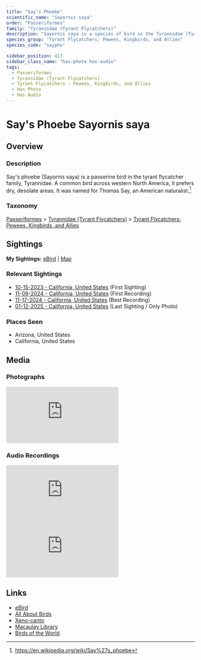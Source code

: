 ```yaml
---
title: "Say's Phoebe"
scientific_name: "Sayornis saya"
order: "Passeriformes"
family: "Tyrannidae (Tyrant Flycatchers)"
description: "Sayornis saya is a species of bird in the Tyrannidae (Tyrant Flycatchers) family. It has been observed 11 times. It has been photographed. It has been recorded."
species_group: "Tyrant Flycatchers: Pewees, Kingbirds, and Allies"
species_code: "saypho"

sidebar_position: 417
sidebar_class_name: "has-photo has-audio"
tags: 
  - Passeriformes
  - Tyrannidae (Tyrant Flycatchers)
  - Tyrant Flycatchers - Pewees, Kingbirds, and Allies
  - Has Photo
  - Has Audio
---
```


# Say's Phoebe <span className='sci_name'>Sayornis saya</span>

## Overview

### Description
Say's phoebe (Sayornis saya) is a passerine bird in the tyrant flycatcher family, Tyrannidae. A common bird across western North America, it prefers dry, desolate areas. It was named for Thomas Say, an American naturalist.[^1]

[^1]: https://en.wikipedia.org/wiki/Say%27s_phoebe

### Taxonomy
[Passeriformes](/tags/passeriformes) > [Tyrannidae (Tyrant Flycatchers)](/tags/tyrannidae-tyrant-flycatchers) > [Tyrant Flycatchers: Pewees, Kingbirds, and Allies](/tags/tyrant-flycatchers-pewees-kingbirds-and-allies)


## Sightings

**My Sightings:** [eBird](https://ebird.org/lifelist?r=world&time=life&spp=saypho) | [Map](/map?species_code=saypho)

### Relevant Sightings

* [10-15-2023 - California, United States](https://ebird.org/checklist/S152332833) (First Sighting)
* [11-09-2024 - California, United States](https://ebird.org/checklist/S202974271) (First Recording)
* [11-17-2024 - California, United States](https://ebird.org/checklist/S202811385) (Best Recording)
* [01-12-2025 - California, United States](https://ebird.org/checklist/S209042786) (Last Sighting / Only Photo)

### Places Seen

* Arizona, United States
* California, United States



## Media
### Photographs
<iframe className="photo_iframe horizontal" src="https://macaulaylibrary.org/asset/629103964/embed" frameBorder="0" allowFullScreen></iframe>

### Audio Recordings
<iframe className="audio_iframe" src="https://macaulaylibrary.org/asset/626557563/embed" frameBorder="0" allowFullScreen></iframe>
<iframe className="audio_iframe" src="https://macaulaylibrary.org/asset/626447722/embed" frameBorder="0" allowFullScreen></iframe>

## Links
* [eBird](https://ebird.org/species/saypho) 
* [All About Birds](https://www.allaboutbirds.org/guide/saypho) 
* [Xeno-canto](https://www.xeno-canto.org/species/sayornis-saya) 
* [Macaulay Library](https://search.macaulaylibrary.org/catalog?taxonCode=saypho&sort=rating_rank_desc)
* [Birds of the World](https://birdsoftheworld.org/bow/species/saypho)
